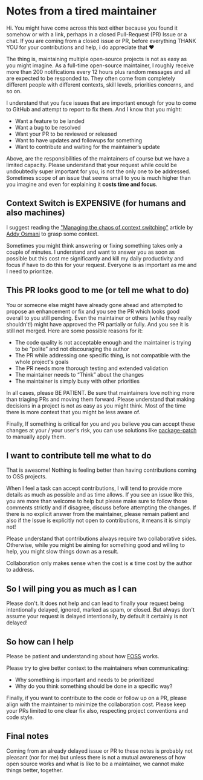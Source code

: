 # Notes from a tired maintainer

Hi. You might have come across this text either because you found it somehow or with a link, perhaps in a closed Pull-Request (PR) Issue or a chat. If you are coming from a closed issue or PR, before everything THANK YOU for your contributions and help, i do appreciate that ❤️

The thing is, maintaining multiple open-source projects is not as easy as you might imagine.  As a full-time open-source maintainer, I roughly receive more than 200 notifications every 12 hours plus random messages and all are expected to be responded to. They often come from completely different people with different contexts, skill levels, priorities concerns, and so on. 

I understand that you face issues that are important enough for you to come to GitHub and attempt to report to fix them. And I know that you might:

- Want a feature to be landed
- Want a bug to be resolved
- Want your PR to be reviewed or released
- Want to have updates and followups for something
- Want to contribute and waiting for the maintainer’s update

Above, are the responsibilities of the maintainers of course but we have a limited capacity. Please understand that your request while could be undoubtedly super important for you, is not the only one to be addressed. Sometimes scope of an issue that seems small to you is much higher than you imagine and even for explaining it **costs time and focus**.

## Context Switch is EXPENSIVE (for humans and also machines)

I suggest reading the ["Managing the chaos of context switching"](https://leaddev.com/process/managing-chaos-context-switching) article by [Addy Osmani](**https://twitter.com/addyosmani) to grasp some context.

Sometimes you might think answering or fixing something takes only a couple of minutes. I understand and want to answer you as soon as possible but this cost me significantly and kill my daily productivity and focus if have to do this for your request. Everyone is as important as me and I need to prioritize.

## This PR looks good to me (or tell me what to do)

You or someone else might have already gone ahead and attempted to propose an enhancement or fix and you see the PR which looks good overall to you still pending. Even the maintainer or others (while they really shouldn’t!) might have approved the PR partially or fully. And you see it is still not merged. Here are some possible reasons for it:

- The code quality is not acceptable enough and the maintainer is trying to be “polite” and not discouraging the author
- The PR while addressing one specific thing, is not compatible with the whole project's goals
- The PR needs more thorough testing and extended validation
- The maintainer needs to “Think” about the changes
- The maintainer is simply busy with other priorities

In all cases, please BE PATIENT. Be sure that maintainers love nothing more than triaging PRs and moving them forward. Please understand that making decisions in a project is not as easy as you might think. Most of the time there is more context that you might be less aware of.

Finally, If something is critical for you and you believe you can accept these changes at your / your user's risk, you can use solutions like [package-patch](https://www.npmjs.com/package/patch-package) to manually apply them.

## I want to contribute tell me what to do

That is awesome! Nothing is feeling better than having contributions coming to OSS projects. 

When I feel a task can accept contributions, I will tend to provide more details as much as possible and as time allows. If you see an issue like this, you are more than welcome to help but please make sure to follow those comments strictly and if disagree, discuss before attempting the changes. If there is no explicit answer from the maintainer, please remain patient and also if the Issue is explicitly not open to contributions, it means it is simply not! 

Please understand that contributions always require two collaborative sides. Otherwise, while you might be aiming for something good and willing to help, you might slow things down as a result. 

Collaboration only makes sense when the cost is **≤** time cost by the author to address.

## So I will ping you as much as I can

Please don't. It does not help and can lead to finally your request being intentionally delayed, ignored, marked as spam, or closed. But always don't assume your request is delayed intentionally, by default it certainly is not delayed!

## So how can I help

Please be patient and understanding about how [FOSS](https://en.wikipedia.org/wiki/Free_and_open-source_software) works. 

Please try to give better context to the maintainers when communicating:

- Why something is important and needs to be prioritized
- Why do you think something should be done in a specific way?

Finally, if you want to contribute to the code or follow up on a PR, please align with the maintainer to minimize the collaboration cost. Please keep your PRs limited to one clear fix also, respecting project conventions and code style.

## Final notes

Coming from an already delayed issue or PR to these notes is probably not pleasant (nor for me) but unless there is not a mutual awareness of how open source works and what is like to be a maintainer, we cannot make things better, together.

